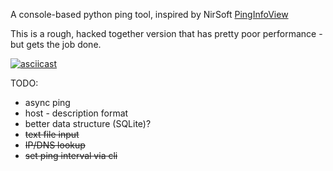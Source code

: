 A console-based python ping tool, inspired by NirSoft [PingInfoView](https://www.nirsoft.net/utils/multiple_ping_tool.html)


This is a rough, hacked together version that has pretty poor performance - but gets the job done. 

[![asciicast](https://asciinema.org/a/5ankSp8DnDtaWtxY0Qm96fmjz.svg)](https://asciinema.org/a/5ankSp8DnDtaWtxY0Qm96fmjz)

TODO: 
- async ping
- host - description format 
- better data structure (SQLite)?
- ~~text file input~~
- ~~IP/DNS lookup~~
- ~~set ping interval via cli~~
